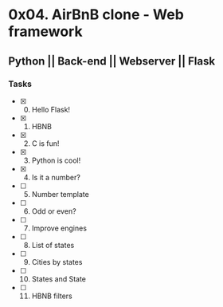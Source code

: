 # 0x04. AirBnB clone - Web framework
## Python || Back-end || Webserver || Flask

### Tasks
- [x] 0. Hello Flask!
- [x] 1. HBNB
- [x] 2. C is fun!
- [x] 3. Python is cool!
- [x] 4. Is it a number?
- [ ] 5. Number template
- [ ] 6. Odd or even?
- [ ] 7. Improve engines
- [ ] 8. List of states
- [ ] 9. Cities by states
- [ ] 10. States and State
- [ ] 11. HBNB filters

